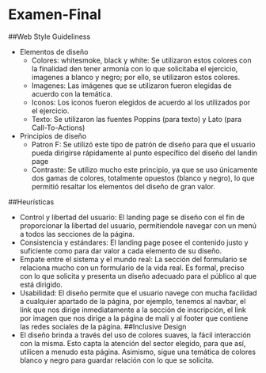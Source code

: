 # Examen-Final
##Web Style Guideliness
- Elementos de diseño
    -  Colores: whitesmoke, black y white: Se utilizaron estos colores con la finalidad
den tener armonía con lo que solicitaba el ejercicio, imagenes a blanco y negro; por ello, se utilizaron estos colores.
    - Imagenes: Las imágenes que se utilizaron fueron elegidas de acuerdo con la temática.
    - Iconos: Los iconos fueron elegidos de acuerdo al los utilizados por el ejercicio.
    - Texto: Se utilizaron las fuentes Poppins (para texto) y Lato (para Call-To-Actions)
- Principios de diseño
    - Patron F: Se utilizó este tipo de patrón de diseño para que el usuario pueda dirigirse rápidamente al punto específico del diseño del landin page
    - Contraste: Se utilizo mucho este principio, ya que se uso únicamente dos gamas de colores, totalmente opuestos (blanco y negro), lo que permitió resaltar los elementos del diseño de gran valor.

##Heurísticas
- Control y libertad del usuario: El landing page se diseño con el fin de proporcionar la libertad del usuario, permitiendole navegar con un menú a todos las secciones de la página.
- Consistencia y estándares: El landing page posee el contenido justo y suficiente como para dar valor a cada elemento de su diseño.
- Empate entre el sistema y el mundo real: La sección del formulario se relaciona mucho con un formulario de la vida real. Es formal, preciso con lo que solicita y presenta un diseño adecuado para el público al que está dirigido.
- Usabilidad: El diseño permite que el usuario navege con mucha facilidad a cualquier apartado de la página, por ejemplo, tenemos al navbar, el link que nos dirige inmediatamente a la sección de inscripción, el link por imagen que nos dirige a la página de mali y al footer que contiene las redes sociales de la página.
##Inclusive Design
- El diseño brinda a través del uso de colores suaves, la fácil interacción con la misma. Esto capta la atención del sector elegido, para que así, utilicen a menudo esta página. Asimismo, sigue una temática de colores blanco y negro para guardar relación con lo que se solicita.
